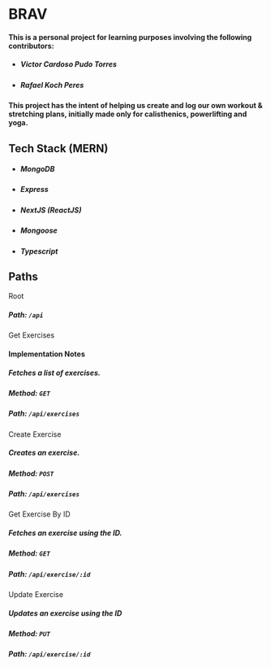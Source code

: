 # BRAV
#### This is a personal project for learning purposes involving the following contributors:
- ##### Victor Cardoso Pudo Torres
- ##### Rafael Koch Peres

#### This project has the intent of helping us create and log our own workout & stretching plans, initially made only for calisthenics, powerlifting and yoga.

## Tech Stack (MERN)
- ##### MongoDB
- ##### Express
- ##### NextJS (ReactJS)
- ##### Mongoose
- ##### Typescript

## Paths
Root
##### Path: `/api`

Get Exercises
#### Implementation Notes
##### Fetches a list of exercises.
##### Method: `GET`

##### Path: `/api/exercises`

Create Exercise
##### Creates an exercise.
##### Method: `POST`

##### Path: `/api/exercises`

Get Exercise By ID
##### Fetches an exercise using the ID.
##### Method: `GET`

##### Path: `/api/exercise/:id`

Update Exercise
##### Updates an exercise using the ID
##### Method: `PUT`

##### Path: `/api/exercise/:id`
